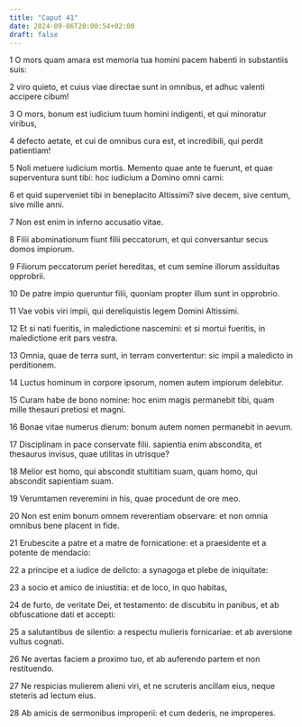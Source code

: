 ```yaml
---
title: "Caput 41"
date: 2024-09-06T20:00:54+02:00
draft: false
---
```



1 O mors quam amara est memoria tua homini pacem habenti in substantiis suis:

2 viro quieto, et cuius viae directae sunt in omnibus, et adhuc valenti accipere cibum!

3 O mors, bonum est iudicium tuum homini indigenti, et qui minoratur viribus,

4 defecto aetate, et cui de omnibus cura est, et incredibili, qui perdit patientiam!

5 Noli metuere iudicium mortis. Memento quae ante te fuerunt, et quae superventura sunt tibi: hoc iudicium a Domino omni carni:

6 et quid superveniet tibi in beneplacito Altissimi? sive decem, sive centum, sive mille anni.

7 Non est enim in inferno accusatio vitae.

8 Filii abominationum fiunt filii peccatorum, et qui conversantur secus domos impiorum.

9 Filiorum peccatorum periet hereditas, et cum semine illorum assiduitas opprobrii.

10 De patre impio queruntur filii, quoniam propter illum sunt in opprobrio.

11 Vae vobis viri impii, qui dereliquistis legem Domini Altissimi.

12 Et si nati fueritis, in maledictione nascemini: et si mortui fueritis, in maledictione erit pars vestra.

13 Omnia, quae de terra sunt, in terram convertentur: sic impii a maledicto in perditionem.

14 Luctus hominum in corpore ipsorum, nomen autem impiorum delebitur.

15 Curam habe de bono nomine: hoc enim magis permanebit tibi, quam mille thesauri pretiosi et magni.

16 Bonae vitae numerus dierum: bonum autem nomen permanebit in aevum.

17 Disciplinam in pace conservate filii. sapientia enim abscondita, et thesaurus invisus, quae utilitas in utrisque?

18 Melior est homo, qui abscondit stultitiam suam, quam homo, qui abscondit sapientiam suam.

19 Verumtamen reveremini in his, quae procedunt de ore meo.

20 Non est enim bonum omnem reverentiam observare: et non omnia omnibus bene placent in fide.

21 Erubescite a patre et a matre de fornicatione: et a praesidente et a potente de mendacio:

22 a principe et a iudice de delicto: a synagoga et plebe de iniquitate:

23 a socio et amico de iniustitia: et de loco, in quo habitas,

24 de furto, de veritate Dei, et testamento: de discubitu in panibus, et ab obfuscatione dati et accepti:

25 a salutantibus de silentio: a respectu mulieris fornicariae: et ab aversione vultus cognati.

26 Ne avertas faciem a proximo tuo, et ab auferendo partem et non restituendo.

27 Ne respicias mulierem alieni viri, et ne scruteris ancillam eius, neque steteris ad lectum eius.

28 Ab amicis de sermonibus improperii: et cum dederis, ne improperes.


